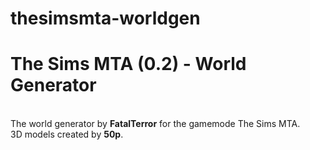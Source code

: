thesimsmta-worldgen
===================

<h1>The Sims MTA (0.2) - World Generator</h1>
<br />
The world generator by <b>FatalTerror</b> for the gamemode The Sims MTA.<br />
3D models created by <b>50p</b>.

